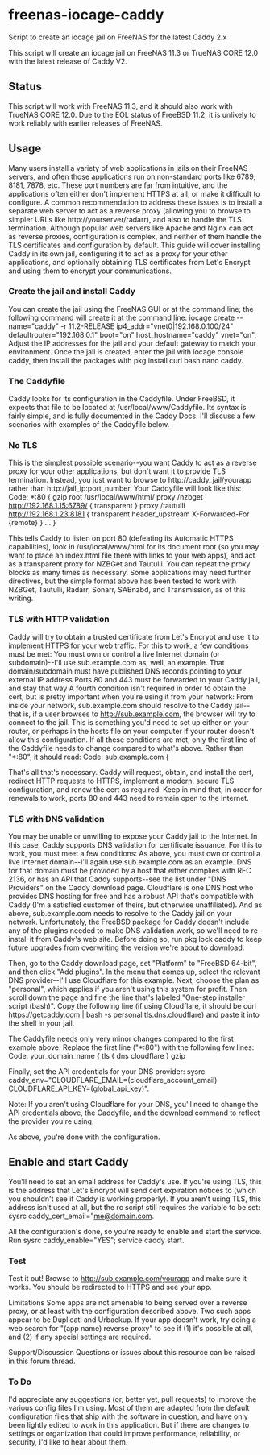 # freenas-iocage-caddy
Script to create an iocage jail on FreeNAS for the latest Caddy 2.x

This script will create an iocage jail on FreeNAS 11.3 or TrueNAS CORE 12.0 with the latest release of Caddy V2.

## Status
This script will work with FreeNAS 11.3, and it should also work with TrueNAS CORE 12.0.  Due to the EOL status of FreeBSD 11.2, it is unlikely to work reliably with earlier releases of FreeNAS.

## Usage

Many users install a variety of web applications in jails on their FreeNAS servers, and often those applications run on non-standard ports like 6789, 8181, 7878, etc. These port numbers are far from intuitive, and the applications often either don't implement HTTPS at all, or make it difficult to configure. A common recommendation to address these issues is to install a separate web server to act as a reverse proxy (allowing you to browse to simpler URLs like http://yourserver/radarr), and also to handle the TLS termination. Although popular web servers like Apache and Nginx can act as reverse proxies, configuration is complex, and neither of them handle the TLS certificates and configuration by default. This guide will cover installing Caddy in its own jail, configuring it to act as a proxy for your other applications, and optionally obtaining TLS certificates from Let's Encrypt and using them to encrypt your communications.

### Create the jail and install Caddy
You can create the jail using the FreeNAS GUI or at the command line; the following command will create it at the command line: iocage create --name="caddy" -r 11.2-RELEASE ip4_addr="vnet0|192.168.0.100/24" defaultrouter="192.168.0.1" boot="on" host_hostname="caddy" vnet="on". Adjust the IP addresses for the jail and your default gateway to match your environment. Once the jail is created, enter the jail with iocage console caddy, then install the packages with pkg install curl bash nano caddy.

### The Caddyfile
Caddy looks for its configuration in the Caddyfile. Under FreeBSD, it expects that file to be located at /usr/local/www/Caddyfile. Its syntax is fairly simple, and is fully documented in the Caddy Docs. I'll discuss a few scenarios with examples of the Caddyfile below.

### No TLS
This is the simplest possible scenario--you want Caddy to act as a reverse proxy for your other applications, but don't want it to provide TLS termination. Instead, you just want to browse to http://caddy_jail/yourapp rather than http://jail_ip:port_number. Your Caddyfile will look like this:
Code:
*:80 {
gzip
root /usr/local/www/html/
proxy /nzbget http://192.168.1.15:6789/ {
        transparent
}
proxy /tautulli http://192.168.1.23:8181 {
        transparent
        header_upstream X-Forwarded-For {remote}
}
...
}

This tells Caddy to listen on port 80 (defeating its Automatic HTTPS capabilities), look in /usr/local/www/html for its document root (so you may want to place an index.html file there with links to your web apps), and act as a transparent proxy for NZBGet and Tautulli. You can repeat the proxy blocks as many times as necessary. Some applications may need further directives, but the simple format above has been tested to work with NZBGet, Tautulli, Radarr, Sonarr, SABnzbd, and Transmission, as of this writing.

### TLS with HTTP validation
Caddy will try to obtain a trusted certificate from Let's Encrypt and use it to implement HTTPS for your web traffic. For this to work, a few conditions must be met:
You must own or control a live Internet domain (or subdomain)--I'll use sub.example.com as, well, an example.
That domain/subdomain must have published DNS records pointing to your external IP address
Ports 80 and 443 must be forwarded to your Caddy jail, and stay that way
A fourth condition isn't required in order to obtain the cert, but is pretty important when you're using it from your network:
From inside your network, sub.example.com should resolve to the Caddy jail--that is, if a user browses to http://sub.example.com, the browser will try to connect to the jail. This is something you'd need to set up either on your router, or perhaps in the hosts file on your computer if your router doesn't allow this configuration.
If all these conditions are met, only the first line of the Caddyfile needs to change compared to what's above. Rather than "*:80", it should read:
Code:
sub.example.com {


That's all that's necessary. Caddy will request, obtain, and install the cert, redirect HTTP requests to HTTPS, implement a modern, secure TLS configuration, and renew the cert as required. Keep in mind that, in order for renewals to work, ports 80 and 443 need to remain open to the Internet.

### TLS with DNS validation
You may be unable or unwilling to expose your Caddy jail to the Internet. In this case, Caddy supports DNS validation for certificate issuance. For this to work, you must meet a few conditions:
As above, you must own or control a live Internet domain--I'll again use sub.example.com as an example.
DNS for that domain must be provided by a host that either complies with RFC 2136, or has an API that Caddy supports--see the list under "DNS Providers" on the Caddy download page. Cloudflare is one DNS host who provides DNS hosting for free and has a robust API that's compatible with Caddy (I'm a satisfied customer of theirs, but otherwise unaffiliated).
And as above, sub.example.com needs to resolve to the Caddy jail on your network.
Unfortunately, the FreeBSD package for Caddy doesn't include any of the plugins needed to make DNS validation work, so we'll need to re-install it from Caddy's web site. Before doing so, run pkg lock caddy to keep future upgrades from overwriting the version we're about to download.

Then, go to the Caddy download page, set "Platform" to "FreeBSD 64-bit", and then click "Add plugins". In the menu that comes up, select the relevant DNS provider--I'll use Cloudflare for this example. Next, choose the plan as "personal", which applies if you aren't using this system for profit. Then scroll down the page and fine the line that's labeled "One-step installer script (bash)". Copy the following line (if using Cloudflare, it should be curl https://getcaddy.com | bash -s personal tls.dns.cloudflare) and paste it into the shell in your jail.

The Caddyfile needs only very minor changes compared to the first example above. Replace the first line ("*:80") with the following few lines:
Code:
your_domain_name {
tls {
        dns cloudflare
}
gzip

Finally, set the API credentials for your DNS provider: sysrc caddy_env="CLOUDFLARE_EMAIL=(cloudflare_account_email) CLOUDFLARE_API_KEY=(global_api_key)".

Note: If you aren't using Cloudflare for your DNS, you'll need to change the API credentials above, the Caddyfile, and the download command to reflect the provider you're using.

As above, you're done with the configuration.

## Enable and start Caddy
You'll need to set an email address for Caddy's use. If you're using TLS, this is the address that Let's Encrypt will send cert expiration notices to (which you shouldn't see if Caddy is working properly). If you aren't using TLS, this address isn't used at all, but the rc script still requires the variable to be set: sysrc caddy_cert_email="me@domain.com.

All the configuration's done, so you're ready to enable and start the service. Run sysrc caddy_enable="YES"; service caddy start.

### Test
Test it out! Browse to http://sub.example.com/yourapp and make sure it works. You should be redirected to HTTPS and see your app.

Limitations
Some apps are not amenable to being served over a reverse proxy, or at least with the configuration described above. Two such apps appear to be Duplicati and Urbackup. If your app doesn't work, try doing a web search for "(app name) reverse proxy" to see if (1) it's possible at all, and (2) if any special settings are required.

Support/Discussion
Questions or issues about this resource can be raised in this forum thread.

### To Do
I'd appreciate any suggestions (or, better yet, pull requests) to improve the various config files I'm using.  Most of them are adapted from the default configuration files that ship with the software in question, and have only been lightly edited to work in this application.  But if there are changes to settings or organization that could improve performance, reliability, or security, I'd like to hear about them.

